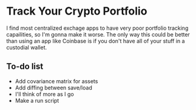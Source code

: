 # Track Your Crypto Portfolio

I find most centralized exchage apps to have very poor portfolio tracking capailities, so I'm gonna make it worse.
The only way this could be better than using an app like Coinbase is if you don't have all of your stuff in a custodial wallet.

## To-do list

* Add covariance matrix for assets
* Add diffing between save/load
* I'll think of more as I go
* Make a run script
